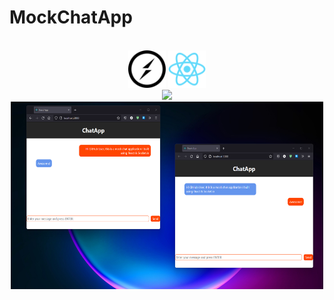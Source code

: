 # MockChatApp
<div align=center>

<br>
<img src="https://github.com/devicons/devicon/blob/master/icons/socketio/socketio-original.svg" width="60" height="60">
<img src="https://github.com/devicons/devicon/blob/master/icons/react/react-original.svg" width="60" height="60">
<br>
<img src="https://img.shields.io/badge/npm-start-red">
<br>
<img src="ChatAppDemo.png" alt=".." width="500" height="300">
</div>
